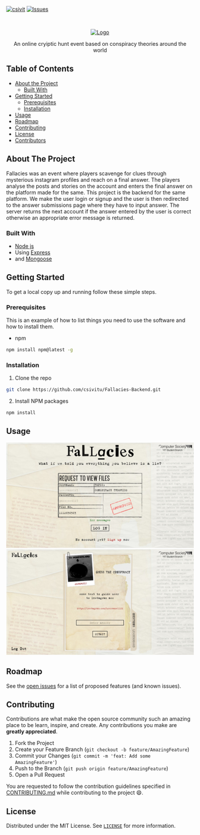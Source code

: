 [![csivit][csivitu-shield]](https://github.com/csivitu)
[![Issues][issues-shield]](https://github.com/csivitu/Fallacies-Backend/issues)

<!-- PROJECT LOGO -->
<br />
<p align="center">
  <a href="https://github.com/csivitu/BroBot">
    <img src="https://csivit.com/images/favicon.png" alt="Logo" width="80">
  </a>
  <p align="center">
    An online cryiptic hunt event based on conspiracy theories around the world
  </p>
</p>



<!-- TABLE OF CONTENTS -->
## Table of Contents

* [About the Project](#about-the-project)
  * [Built With](#built-with)
* [Getting Started](#getting-started)
  * [Prerequisites](#prerequisites)
  * [Installation](#installation)
* [Usage](#usage)
* [Roadmap](#roadmap)
* [Contributing](#contributing)
* [License](#license)
* [Contributors](#contributors-)



<!-- ABOUT THE PROJECT -->
## About The Project


Fallacies was an event where players scavenge for clues through mysterious instagram profiles and reach on a final answer. The players analyse the posts and stories on the account and enters the final answer on the platform made for the same. This project is the backend for the same platform. We make the user login or signup and the user is then redirected to the answer submissions page where they have to input answer. The server returns the next account if the answer entered by the user is correct otherwise an appropriate error message is returned. 



### Built With

* [Node js](https://nodejs.org/en/)
* Using [Express](https://expressjs.com/)
* and [Mongoose](https://mongoosejs.com/)



<!-- GETTING STARTED -->
## Getting Started

To get a local copy up and running follow these simple steps.

### Prerequisites

This is an example of how to list things you need to use the software and how to install them.
* npm
```sh
npm install npm@latest -g
```

### Installation
 
1. Clone the repo
```sh
git clone https://github.com/csivitu/Fallacies-Backend.git
```
2. Install NPM packages
```sh
npm install
```



<!-- USAGE EXAMPLES -->
## Usage

<p align="center">
  <img src="./resources/login.jpg" width="600">
  <br />
  <img src="./resources/submissions.jpg" width="600">
</p>


<!-- ROADMAP -->
## Roadmap

See the [open issues](https://github.com/csivitu/Fallacies-Backend/issues) for a list of proposed features (and known issues).



<!-- CONTRIBUTING -->
## Contributing

Contributions are what make the open source community such an amazing place to be learn, inspire, and create. Any contributions you make are **greatly appreciated**.

1. Fork the Project
2. Create your Feature Branch (`git checkout -b feature/AmazingFeature`)
3. Commit your Changes (`git commit -m 'feat: Add some AmazingFeature'`)
4. Push to the Branch (`git push origin feature/AmazingFeature`)
5. Open a Pull Request

You are requested to follow the contribution guidelines specified in [CONTRIBUTING.md](./CONTRIBUTING.md) while contributing to the project :smile:.

<!-- LICENSE -->
## License

Distributed under the MIT License. See [`LICENSE`](./LICENSE) for more information.




<!-- MARKDOWN LINKS & IMAGES -->
<!-- https://www.markdownguide.org/basic-syntax/#reference-style-links -->
[csivitu-shield]: https://img.shields.io/badge/csivitu-csivitu-blue
[csivitu-url]: https://csivit.com
[issues-shield]: https://img.shields.io/github/issues/othneildrew/Best-README-Template.svg?style=flat-square
[issues-url]: https://github.com/csivitu/repo/issues
